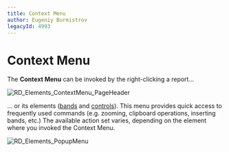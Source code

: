 ```yaml
---
title: Context Menu
author: Eugeniy Burmistrov
legacyId: 4993
---
```

# Context Menu
The **Context Menu** can be invoked by the right-clicking a report...

![RD_Elements_ContextMenu_PageHeader](../../../../../images/img11092.png)

... or its elements ([bands](../report-bands.md) and [controls](../report-controls.md)). This menu provides quick access to frequently used commands (e.g. zooming, clipboard operations, inserting bands, etc.) The available action set varies, depending on the element where you invoked the Context Menu.

![RD_Elements_PopupMenu](../../../../../images/img8271.png)